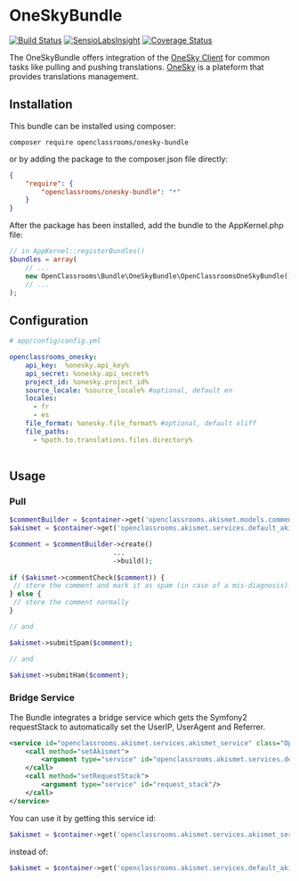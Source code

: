 # OneSkyBundle
[![Build Status](https://travis-ci.org/OpenClassrooms/OneSkyBundle.svg?branch=master)](https://travis-ci.org/OpenClassrooms/OneSkyBundle)
[![SensioLabsInsight](https://insight.sensiolabs.com/projects/87d6eebd-6344-4e30-86a6-71e501a2aa8b/mini.png)](https://insight.sensiolabs.com/projects/87d6eebd-6344-4e30-86a6-71e501a2aa8b)
[![Coverage Status](https://coveralls.io/repos/github/OpenClassrooms/OneSkyBundle/badge.svg?branch=master)](https://coveralls.io/github/OpenClassrooms/OneSkyBundle?branch=master)

The OneSkyBundle offers integration of the [OneSky Client](https://github.com/onesky/api-library-php5) for common tasks like pulling and pushing translations.
[OneSky](https://www.oneskyapp.com/) is a plateform that provides translations management.

## Installation
This bundle can be installed using composer:

```composer require openclassrooms/onesky-bundle```

or by adding the package to the composer.json file directly:

```json
{
    "require": {
        "openclassrooms/onesky-bundle": "*"
    }
}
```

After the package has been installed, add the bundle to the AppKernel.php file:
```php
// in AppKernel::registerBundles()
$bundles = array(
    // ...
    new OpenClassrooms\Bundle\OneSkyBundle\OpenClassroomsOneSkyBundle(),
    // ...
);
```

## Configuration
```yml
# app/config/config.yml

openclassrooms_onesky:
    api_key:  %onesky.api_key%
    api_secret: %onesky.api_secret%
    project_id: %onesky.project_id%
    source_locale: %source_locale% #optional, default en
    locales:
      - fr
      - es
    file_format: %onesky.file_format% #optional, default xliff
    file_paths:
      - %path.to.translations.files.directory%
    
```

## Usage
### Pull
```php
$commentBuilder = $container->get('openclassrooms.akismet.models.comment_builder');
$akismet = $container->get('openclassrooms.akismet.services.default_akismet_service');

$comment = $commentBuilder->create()
                          ...
                          ->build();
               
if ($akismet->commentCheck($comment)) {
 // store the comment and mark it as spam (in case of a mis-diagnosis).
} else {
 // store the comment normally
}

// and

$akismet->submitSpam($comment);

// and

$akismet->submitHam($comment);
```

### Bridge Service
The Bundle integrates a bridge service which gets the Symfony2 requestStack to automatically set the UserIP, UserAgent and Referrer.
```xml
<service id="openclassrooms.akismet.services.akismet_service" class="OpenClassrooms\Bundle\AkismetBundle\Services\Impl\AkismetServiceImpl">
    <call method="setAkismet">
        <argument type="service" id="openclassrooms.akismet.services.default_akismet_service"/>
    </call>
    <call method="setRequestStack">
        <argument type="service" id="request_stack"/>
    </call>
</service>
```

You can use it by getting this service id:
```php
$akismet = $container->get('openclassrooms.akismet.services.akismet_service');

```
instead of:
```php
$akismet = $container->get('openclassrooms.akismet.services.default_akismet_service');

```

